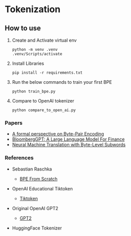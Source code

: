 # Tokenization

## How to use 

1. Create and Activate virtual env
    ```language=python
    python -m venv .venv
    .venv/Scripts/activate
    ```
2. Install Libraries
   ```language=bash
   pip install -r requirements.txt
   ```
3. Run the below commands to train your first BPE
   ```language=bash
   python train_bpe.py
   ```
4. Compare to OpenAI tokenizer
   ```language=bash
   python compare_to_open_ai.py
   ```

### Papers 
- [A formal perspective on Byte-Pair Encoding](https://arxiv.org/pdf/2306.16837)
- [BloombergGPT: A Large Language Model For Finance](https://arxiv.org/pdf/2303.17564)
- [Neural Machine Translation with Byte-Level Subwords](https://arxiv.org/pdf/1909.03341)

### References

- Sebastian Raschka
  - [BPE From Scratch](https://sebastianraschka.com/blog/2025/bpe-from-scratch.html)

- OpenAI Educational Tiktoken
  - [Tiktoken](https://github.com/openai/tiktoken/blob/main/tiktoken/_educational.py)

- Original OpenAI GPT2
  - [GPT2](https://github.com/openai/gpt-2/blob/master/src/encoder.py)

- HuggingFace Tokenizer

